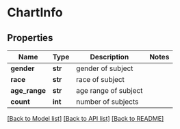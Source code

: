 # ChartInfo

## Properties
Name | Type | Description | Notes
------------ | ------------- | ------------- | -------------
**gender** | **str** | gender of subject | 
**race** | **str** | race of subject | 
**age_range** | **str** | age range of subject | 
**count** | **int** | number of subjects | 

[[Back to Model list]](../README.md#documentation-for-models) [[Back to API list]](../README.md#documentation-for-api-endpoints) [[Back to README]](../README.md)


